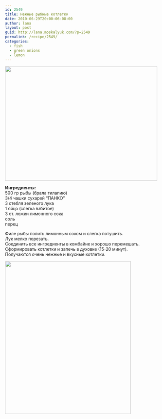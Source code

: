 ```yaml
---
id: 2549
title: Нежные рыбные котлетки
date: 2010-06-29T20:00:06-08:00
author: lana
layout: post
guid: http://lana.moskalyuk.com/?p=2549
permalink: /recipe/2549/
categories:
  - fish
  - green onions
  - lemon
---
```

<img loading="lazy" class="alignnone" title="fishballs" src="http://farm5.static.flickr.com/4117/4747966584_404fdafaa1.jpg" alt="" width="500" height="375" />

**Ингредиенты:**  
500 гр рыбы (брала тилапию)  
3/4 чашки сухарей “ПАНКО”  
3 стебля зеленого лука  
1 яйцо (слегка взбитое)  
3 ст. ложки лимонного сока  
соль  
перец

Филе рыбы полить лимонным соком и слегка потушить.  
Лук мелко порезать.  
Соединить все ингредиенты в комбайне и хорошо перемешать.  
Сформировать котлетки и запечь в духовке (15-20 минут).  
Получаются очень нежные и вкусные котлетки.

<img loading="lazy" class="alignnone" title="fishballs" src="http://farm5.static.flickr.com/4135/4747322069_8c37a3e22d.jpg" alt="" width="413" height="500" />